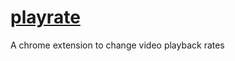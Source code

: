 # [playrate](https://chrome.google.com/webstore/detail/playrate/pjefnlaeacgiihhaahpglacipajmbfjb?utm_source=chrome-ntp-icon)
A chrome extension to change video playback rates
